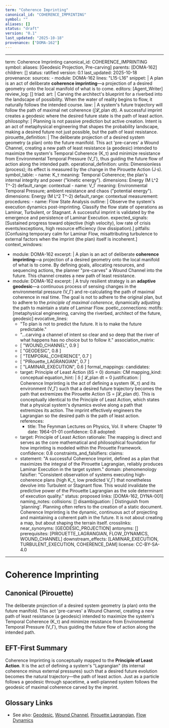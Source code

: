```yaml
---
term: "Coherence Imprinting"
canonical_id: "COHERENCE_IMPRINTING"
symbol: ""
aliases: []
status: "draft"
version: "0.1"
last_updated: "2025-10-18"
provenance: ["DOMA-162"]
---
```


---
term: Coherence Imprinting
canonical_id: COHERENCE_IMPRINTING
symbol: 
aliases: [Geodesic Projection, Pre-carving]
parents: [DOMA-162]
children: []
status: ratified
version: 0.1
last_updated: 2025-10-18
provenance:
  sources:
    - module: DOMA-162
      lines: "L15-L16"
      snippet: |
        A plan is an act of deliberate **coherence imprinting**—a projection of a desired geometry onto the local manifold of what is to come.
  editors: [Agent_Writer]
  review_log: []
triad:
  art: |
    Carving the architect's blueprint for a riverbed into the landscape of possibility. When the water of reality begins to flow, it naturally follows the intended course.
  law: |
    A system's future trajectory will follow the path of maximal net coherence (∫𝓛_plan dt). A successful imprint creates a geodesic where the desired future state is the path of least action.
  philosophy: |
    Planning is not passive prediction but active creation. Intent is an act of metaphysical engineering that shapes the probability landscape, making a desired future not just possible, but the path of least resistance.
pirouette_definition: |
  The deliberate projection of a desired system geometry (a plan) onto the future manifold. This act 'pre-carves' a Wound Channel, creating a new path of least resistance (a geodesic) intended to maximize the system's Temporal Coherence (K_τ) and minimize resistance from Environmental Temporal Pressure (V_Γ), thus guiding the future flow of action along the intended path.
operational_definition:
  units: Dimensionless (process); its effect is measured by the change in the Pirouette Action (J·s).
  symbol_table:
    - name: K_τ
      meaning: Temporal Coherence; the plan's internal integrity and power ("kinetic energy").
      dimensions: Energy (M L^2 T^-2)
      default_range: contextual
    - name: V_Γ
      meaning: Environmental Temporal Pressure; ambient resistance and chaos ("potential energy").
      dimensions: Energy (M L^2 T^-2)
      default_range: contextual
  measurement:
    procedures:
      - name: Flow State Analysis
        outline: |
          Observe the system's execution dynamics post-imprinting. Classify the flow state of operations as Laminar, Turbulent, or Stagnant. A successful imprint is validated by the emergence and persistence of Laminar Execution.
        expected_signals: [Sustained progress toward objective (high velocity), low rate of crisis events/exceptions, high resource efficiency (low dissipation).]
        pitfalls: [Confusing temporary calm for Laminar Flow, misattributing turbulence to external factors when the imprint (the plan) itself is incoherent.]
context_windows:
  - module: DOMA-162
    excerpt: |
      A plan is an act of deliberate **coherence imprinting**—a projection of a desired geometry onto the local manifold of what is to come. By defining goals, allocating resources, and sequencing actions, the planner "pre-carves" a Wound Channel into the future. This channel creates a new path of least resistance.
  - module: DOMA-162
    excerpt: |
      A truly resilient strategy is an **adaptive geodesic**—a continuous process of sensing changes in the environmental pressure (V_Γ) and re-calculating the path of maximal coherence in real time. The goal is not to adhere to the original plan, but to adhere to the *principle of maximal coherence*, dynamically adjusting the path to maintain a state of Laminar Flow.
poetic_connections:
  motifs: [metaphysical engineering, carving the riverbed, architect of the future, geodesic]
  evocative_lines:
    - "To plan is not to predict the future. It is to make the future predictable."
    - "...carving a channel of intent so clear and so deep that the river of what happens has no choice but to follow it."
  association_matrix:
    - [ "WOUND_CHANNEL", 0.9 ]
    - [ "GEODESIC", 0.8 ]
    - [ "TEMPORAL_COHERENCE", 0.7 ]
    - [ "PIRouette_LAGRANGIAN", 0.7 ]
    - [ "LAMINAR_EXECUTION", 0.6 ]
formal_mappings:
  candidates:
    - target: Principle of Least Action (δS = 0)
      domain: CM
      mapping_kind: conceptual
      equation_hint: |
        δ ∫ 𝓛_plan dt = 0
      justification: |
        Coherence Imprinting is the act of defining a system (K_τ) and its environment (V_Γ) such that a desired future trajectory becomes the path that extremizes the Pirouette Action (S = ∫𝓛_plan dt). This is conceptually identical to the Principle of Least Action, which states that a physical system's dynamics evolve along a path that extremizes its action. The imprint effectively engineers the Lagrangian so the desired path *is* the path of least action.
      references:
        - title: The Feynman Lectures on Physics, Vol. II
          where: Chapter 19
          date: 1964-01-01
      confidence: 0.8
  adopted:
    - target: Principle of Least Action
      rationale: The mapping is direct and serves as the core mathematical and philosophical foundation for how imprinting is modeled within the Pirouette Framework.
      confidence: 0.8
constraints_and_falsifiers:
  claims:
    - statement: "A successful Coherence Imprint, defined as a plan that maximizes the integral of the Pirouette Lagrangian, reliably produces Laminar Execution in the target system."
      domain: phenomenology
      falsifier: "Consistent observation of systems executing high-coherence plans (high K_τ, low predicted V_Γ) that nonetheless devolve into Turbulent or Stagnant flow. This would invalidate the predictive power of the Pirouette Lagrangian as the sole determinant of execution quality."
      status: proposed
      links: [DOMA-162, DYNA-001]
naming_notes:
  collisions: []
  disambiguation: |
    Distinguish from 'planning'. Planning often refers to the creation of a static document. Coherence Imprinting is the dynamic, continuous act of projecting and maintaining a coherent path in the future. It is not about creating a map, but about shaping the terrain itself.
crosslinks:
  near_synonyms: [GEODESIC_PROJECTION]
  antonyms: []
  prerequisites: [PIROUETTE_LAGRANGIAN, FLOW_DYNAMICS, WOUND_CHANNEL]
  downstream_effects: [LAMINAR_EXECUTION, TURBULENT_EXECUTION, COHERENCE_DAM]
license: CC-BY-SA-4.0
---

# Coherence Imprinting

## Canonical (Pirouette)
The deliberate projection of a desired system geometry (a plan) onto the future manifold. This act 'pre-carves' a Wound Channel, creating a new path of least resistance (a geodesic) intended to maximize the system's Temporal Coherence (K_τ) and minimize resistance from Environmental Temporal Pressure (V_Γ), thus guiding the future flow of action along the intended path.

## EFT-First Summary
Coherence Imprinting is conceptually mapped to the **Principle of Least Action**. It is the act of defining a system's "Lagrangian" (its internal coherence minus external pressures) such that a desired future evolution becomes the natural trajectory—the path of least action. Just as a particle follows a geodesic through spacetime, a well-planned system follows the geodesic of maximal coherence carved by the imprint.

## Glossary Links
- See also: [Geodesic](<link>), [Wound Channel](<link>), [Pirouette Lagrangian](<link>), [Flow Dynamics](<link>)
